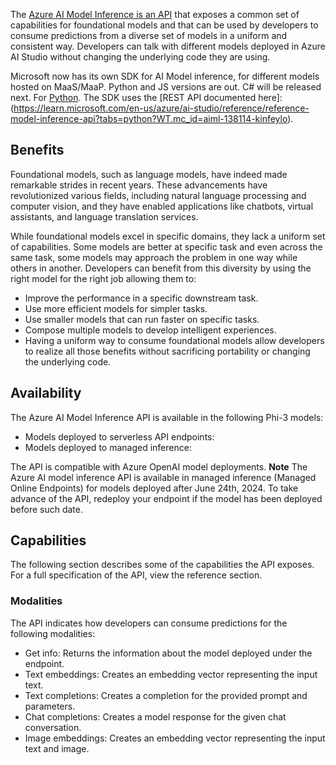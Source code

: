 The [Azure AI Model Inference is an API](https://learn.microsoft.com/en-us/azure/ai-studio/reference/reference-model-inference-api?tabs=python?WT.mc_id=aiml-138114-kinfeylo) that exposes a common set of capabilities for foundational models and that can be used by developers to consume predictions from a diverse set of models in a uniform and consistent way. Developers can talk with different models deployed in Azure AI Studio without changing the underlying code they are using.

Microsoft now has its own SDK for AI Model inference, for different models hosted on MaaS/MaaP. Python and JS versions are out. C# will be released next. 
For [Python](https://learn.microsoft.com/en-us/python/api/overview/azure/ai-inference-readme?view=azure-python-preview?WT.mc_id=aiml-138114-kinfeylo). 
The SDK uses the [REST API documented here]:(https://learn.microsoft.com/en-us/azure/ai-studio/reference/reference-model-inference-api?tabs=python?WT.mc_id=aiml-138114-kinfeylo).

## Benefits
Foundational models, such as language models, have indeed made remarkable strides in recent years. These advancements have revolutionized various fields, including natural language processing and computer vision, and they have enabled applications like chatbots, virtual assistants, and language translation services.

While foundational models excel in specific domains, they lack a uniform set of capabilities. Some models are better at specific task and even across the same task, some models may approach the problem in one way while others in another. Developers can benefit from this diversity by using the right model for the right job allowing them to:

- Improve the performance in a specific downstream task.
- Use more efficient models for simpler tasks.
- Use smaller models that can run faster on specific tasks.
- Compose multiple models to develop intelligent experiences.
- Having a uniform way to consume foundational models allow developers to realize all those benefits without sacrificing portability or changing the underlying code.

## Availability
The Azure AI Model Inference API is available in the following Phi-3 models:

- Models deployed to serverless API endpoints:
- Models deployed to managed inference:


The API is compatible with Azure OpenAI model deployments.
**Note**  The Azure AI model inference API is available in managed inference (Managed Online Endpoints) for models deployed after June 24th, 2024. To take advance of the API, redeploy your endpoint if the model has been deployed before such date.

## Capabilities
The following section describes some of the capabilities the API exposes. For a full specification of the API, view the reference section.

### Modalities
The API indicates how developers can consume predictions for the following modalities:

- Get info: Returns the information about the model deployed under the endpoint.
- Text embeddings: Creates an embedding vector representing the input text.
- Text completions: Creates a completion for the provided prompt and parameters.
- Chat completions: Creates a model response for the given chat conversation.
- Image embeddings: Creates an embedding vector representing the input text and image.
